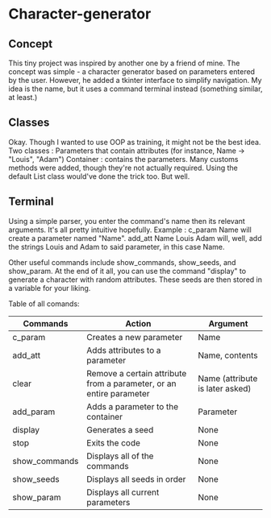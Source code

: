 # Character-generator

## Concept

This tiny project was inspired by another one by a friend of mine. The concept was simple - a character generator based on parameters entered by the user. However, he added a tkinter interface to simplify navigation. 
My idea is the name, but it uses a command terminal instead (something similar, at least.)

## Classes

Okay. Though I wanted to use OOP as training, it might not be the best idea. 
Two classes :
Parameters that contain attributes (for instance, Name -> "Louis", "Adam")
Container : contains the parameters.
Many customs methods were added, though they're not actually required. Using the default List class would've done the trick too. But well. 

## Terminal

Using a simple parser, you enter the command's name then its relevant arguments. It's all pretty intuitive hopefully. 
Example : c_param Name will create a parameter named "Name".
          add_att Name Louis Adam will, well, add the strings Louis and Adam to said parameter, in this case Name. 

Other useful commands include show_commands, show_seeds, and show_param.
At the end of it all, you can use the command "display" to generate a character with random attributes. These seeds are then stored in a variable for your liking. 

Table of all comands:

|Commands|Action|Argument|
|--------|------|--------|
|c_param |Creates a new parameter|Name|
|add_att |Adds attributes to a parameter|Name, contents|
|clear|Remove a certain attribute from a parameter, or an entire parameter|Name (attribute is later asked)|
|add_param|Adds a parameter to the container|Parameter|
|display|Generates a seed|None|
|stop|Exits the code|None|
|show_commands|Displays all of the commands|None|
|show_seeds|Displays all seeds in order|None|
|show_param|Displays all current parameters|None|

